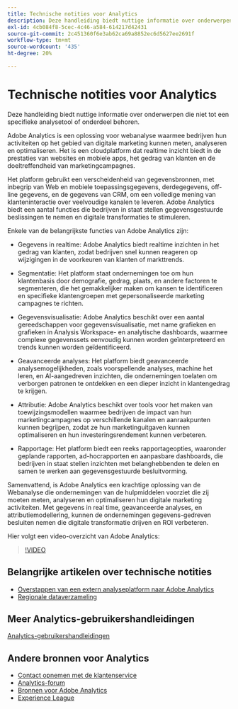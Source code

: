 ```yaml
---
title: Technische notities voor Analytics
description: Deze handleiding biedt nuttige informatie over onderwerpen die niet tot een specifieke analysetool of onderdeel behoren.
exl-id: 4cb084f8-5cec-4c46-a584-614217d42431
source-git-commit: 2c451360f6e3ab62ca69a8852ec6d5627ee2691f
workflow-type: tm+mt
source-wordcount: '435'
ht-degree: 20%

---
```


# Technische notities voor Analytics

Deze handleiding biedt nuttige informatie over onderwerpen die niet tot een specifieke analysetool of onderdeel behoren.

Adobe Analytics is een oplossing voor webanalyse waarmee bedrijven hun activiteiten op het gebied van digitale marketing kunnen meten, analyseren en optimaliseren. Het is een cloudplatform dat realtime inzicht biedt in de prestaties van websites en mobiele apps, het gedrag van klanten en de doeltreffendheid van marketingcampagnes.

Het platform gebruikt een verscheidenheid van gegevensbronnen, met inbegrip van Web en mobiele toepassingsgegevens, derdegegevens, off-line gegevens, en de gegevens van CRM, om een volledige mening van klanteninteractie over veelvoudige kanalen te leveren. Adobe Analytics biedt een aantal functies die bedrijven in staat stellen gegevensgestuurde beslissingen te nemen en digitale transformaties te stimuleren.

Enkele van de belangrijkste functies van Adobe Analytics zijn:

* Gegevens in realtime: Adobe Analytics biedt realtime inzichten in het gedrag van klanten, zodat bedrijven snel kunnen reageren op wijzigingen in de voorkeuren van klanten of markttrends.

* Segmentatie: Het platform staat ondernemingen toe om hun klantenbasis door demografie, gedrag, plaats, en andere factoren te segmenteren, die het gemakkelijker maken om kansen te identificeren en specifieke klantengroepen met gepersonaliseerde marketing campagnes te richten.

* Gegevensvisualisatie: Adobe Analytics beschikt over een aantal gereedschappen voor gegevensvisualisatie, met name grafieken en grafieken in Analysis Workspace- en analytische dashboards, waarmee complexe gegevenssets eenvoudig kunnen worden geïnterpreteerd en trends kunnen worden geïdentificeerd.

* Geavanceerde analyses: Het platform biedt geavanceerde analysemogelijkheden, zoals voorspellende analyses, machine het leren, en AI-aangedreven inzichten, die ondernemingen toelaten om verborgen patronen te ontdekken en een dieper inzicht in klantengedrag te krijgen.

* Attributie: Adobe Analytics beschikt over tools voor het maken van toewijzingsmodellen waarmee bedrijven de impact van hun marketingcampagnes op verschillende kanalen en aanraakpunten kunnen begrijpen, zodat ze hun marketinguitgaven kunnen optimaliseren en hun investeringsrendement kunnen verbeteren.

* Rapportage: Het platform biedt een reeks rapportageopties, waaronder geplande rapporten, ad-hocrapporten en aanpasbare dashboards, die bedrijven in staat stellen inzichten met belanghebbenden te delen en samen te werken aan gegevensgestuurde besluitvorming.

Samenvattend, is Adobe Analytics een krachtige oplossing van de Webanalyse die ondernemingen van de hulpmiddelen voorziet die zij moeten meten, analyseren en optimaliseren hun digitale marketing activiteiten. Met gegevens in real time, geavanceerde analyses, en attributiemodellering, kunnen de ondernemingen gegevens-gedreven besluiten nemen die digitale transformatie drijven en ROI verbeteren.

Hier volgt een video-overzicht van Adobe Analytics:

>[!VIDEO](https://video.tv.adobe.com/v/27429/?quality=12)

## Belangrijke artikelen over technische notities

* [Overstappen van een extern analyseplatform naar Adobe Analytics](ga-to-aa/home.md)
* [Regionale dataverzameling](/help/technotes/rdc/regional-data-collection.md)

## Meer Analytics-gebruikershandleidingen

[Analytics-gebruikershandleidingen](https://experienceleague.adobe.com/docs/analytics.html)

## Andere bronnen voor Analytics

* [Contact opnemen met de klantenservice](https://experienceleague.adobe.com/?support-solution=Analytics&amp;lang=nl#support)
* [Analytics-forum](https://forums.adobe.com/community/experience-cloud/analytics-cloud/analytics)
* [Bronnen voor Adobe Analytics](https://forums.adobe.com/message/10660755)
* [Experience League](https://landing.adobe.com/experience-league/)
